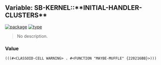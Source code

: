 ## Variable: SB-KERNEL::\*\*INITIAL-HANDLER-CLUSTERS\*\*
[![package](https://img.shields.io/badge/Package-SB--KERNEL-5f9ea0.svg?style=social&colorA=999999)](../) [![type](https://img.shields.io/badge/Type-Variable-5f9ea0.svg?style=social&colorA=999999)](../#variable) 

> No description.

### Value
```
(((#<CLASSOID-CELL WARNING> . #<FUNCTION "MAYBE-MUFFLE" {220216BB}>)))
```
